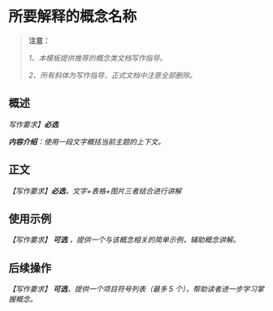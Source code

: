 # 所要解释的概念名称

> **注意：**
>
> _1、本模板提供推荐的概念类文档写作指导。_
>
> _2、所有斜体为写作指导，正式文档中注意全部删除。_

## 概述

_写作要求】**必选**_

_**内容介绍**：使用一段文字概括当前主题的上下文。_

## 正文

_【写作要求】**必选**，文字+表格+图片三者结合进行讲解_

## 使用示例

_【写作要求】  **可选** ，提供一个与该概念相关的简单示例，辅助概念讲解。_

## 后续操作

_【写作要求】  **可选**，提供一个项目符号列表（最多 5 个），帮助读者进一步学习掌握概念。_
